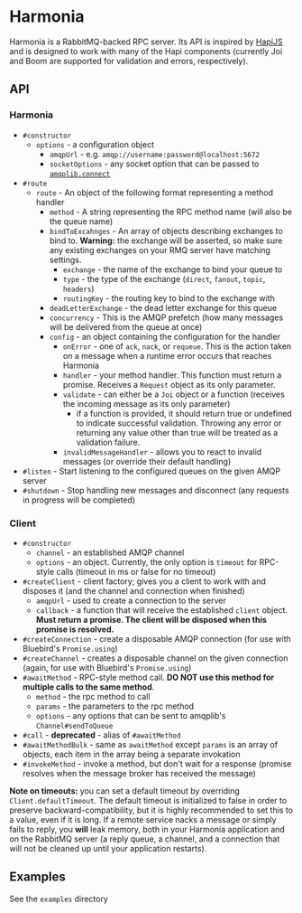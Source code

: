 # Harmonia

Harmonia is a RabbitMQ-backed RPC server. Its API is inspired by [HapiJS](http://hapijs.org)
and is designed to work with many of the Hapi components (currently Joi and Boom are supported
for validation and errors, respectively).

## API

### Harmonia

  - `#constructor`
    - `options` - a configuration object
      - `amqpUrl` - e.g. `amqp://username:password@localhost:5672`
      - `socketOptions` - any socket option that can be passed to [`amqplib.connect`](http://www.squaremobius.net/amqp.node/doc/channel_api.html)
  - `#route`
    - `route` - An object of the following format representing a method handler
      - `method` - A string representing the RPC method name (will also be the queue name)
      - `bindToExcahnges` - An array of objects describing exchanges to bind to. **Warning:** the exchange will be
        asserted, so make sure any existing exchanges on your RMQ server have matching settings.
        - `exchange` - the name of the exchange to bind your queue to
        - `type` - the type of the exchange (`direct`, `fanout`, `topic`, `headers`)
        - `routingKey` - the routing key to bind to the exchange with
      - `deadLetterExchange` - the dead letter exchange for this queue
      - `concurrency` - This is the AMQP prefetch (how many messages will be delivered from the queue at once)
      - `config` - an object containing the configuration for the handler
        - `onError` - one of `ack`, `nack`, or `requeue`. This is the action taken on a message when a runtime error occurs that reaches Harmonia
        - `handler` - your method handler. This function must return a promise. Receives a `Request` object as its only parameter.
        - `validate` - can either be a `Joi` object or a function (receives the incoming message as its only parameter)
          - if a function is provided, it should return true or undefined to indicate successful validation. Throwing any error
            or returning any value other than true will be treated as a validation failure.
        - `invalidMessageHandler` - allows you to react to invalid messages (or override their default handling)
  - `#listen` - Start listening to the configured queues on the given AMQP server
  - `#shutdown` - Stop handling new messages and disconnect (any requests in progress will be completed)

### Client
  - `#constructor`
    - `channel` - an established AMQP channel
    - `options` - an object. Currently, the only option is `timeout` for RPC-style calls (timeout in ms or false for no timeout)
  - `#createClient` - client factory; gives you a client to work with and disposes it (and the channel and connection when finished)
    - `amqpUrl` - used to create a connection to the server
    - `callback` - a function that will receive the established `client` object. **Must return a promise. The client will be disposed when this promise is resolved.**
  - `#createConnection` - create a disposable AMQP connection (for use with Bluebird's `Promise.using`)
  - `#createChannel` - creates a disposable channel on the given connection (again, for use with Bluebird's `Promise.using`)
  - `#awaitMethod` - RPC-style method call. **DO NOT use this method for multiple calls to the same method**.
    - `method` - the rpc method to call
    - `params` - the parameters to the rpc method
    - `options` - any options that can be sent to amqplib's `Channel#sendToQueue`
  - `#call` - **deprecated** - alias of `#awaitMethod`
  - `#awaitMethodBulk` - same as `awaitMethod` except `params` is an array of objects, each item in the array being a separate invokation
  - `#invokeMethod` - invoke a method, but don't wait for a response (promise resolves when the message broker has received the message)

**Note on timeouts:** you can set a default timeout by overriding `Client.defaultTimeout`.
The default timeout is initialized to false in order to preserve backward-compatibility, but it
is highly recommended to set this to a value, even if it is long. If a remote service nacks a message
or simply fails to reply, you **will** leak memory, both in your Harmonia application and on the
RabbitMQ server (a reply queue, a channel, and a connection that will not be cleaned up until your
application restarts).


## Examples

See the `examples` directory
